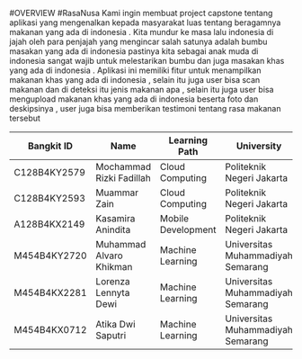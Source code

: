 #OVERVIEW
#RasaNusa 
Kami ingin membuat project capstone tentang aplikasi yang mengenalkan kepada masyarakat luas tentang beragamnya makanan yang ada di indonesia . Kita mundur ke masa lalu indonesia di jajah oleh para penjajah yang mengincar salah satunya adalah bumbu masakan yang ada di indonesia pastinya kita sebagai anak muda di indonesia sangat wajib untuk melestarikan bumbu dan juga masakan khas yang ada di indonesia . Aplikasi ini memiliki fitur untuk menampilkan makanan khas yang ada di indonesia , selain itu juga user bisa scan makanan dan di deteksi itu jenis makanan apa , selain itu juga user bisa mengupload makanan khas yang ada di
indonesia beserta foto dan deskipsinya , user juga bisa memberikan testimoni tentang rasa makanan tersebut 

| Bangkit ID      | Name                     | Learning Path       | University                        | Contact                                                                 |
|-----------------|--------------------------|---------------------|-----------------------------------|------------------------------------------------------------------------|
| C128B4KY2579    | Mochammad Rizki Fadillah  | Cloud Computing     | Politeknik Negeri Jakarta         | [LinkedIn](https://www.linkedin.com/in/mohammad-rizki-fadillah-45257a1a7)  |
| C128B4KY2593    | Muammar Zain              | Cloud Computing     | Politeknik Negeri Jakarta         | [LinkedIn](https://www.linkedin.com/in/muammar-zain/)                      |
| A128B4KX2149    | Kasamira Anindita         | Mobile Development  | Politeknik Negeri Jakarta         | [LinkedIn](https://www.linkedin.com/in/kasamira-anindita-9aa88524b/)       |
| M454B4KY2720    | Muhammad Alvaro Khikman   | Machine Learning    | Universitas Muhammadiyah Semarang |  [LinkedIn] (https://www.linkedin.com/in/muhammadalvarokhikman/)        |
| M454B4KX2281    | Lorenza Lennyta Dewi      | Machine Learning    | Universitas Muhammadiyah Semarang |  [LinkedIn](https://www.linkedin.com/in/lorenza-lennyta-dewi-b09917291/)   |                                  
| M454B4KX0712    | Atika Dwi Saputri         | Machine Learning    | Universitas Muhammadiyah Semarang | [LinkedIn](https://www.linkedin.com/in/atika-dwi-saputri-01894a2b0/)       |
